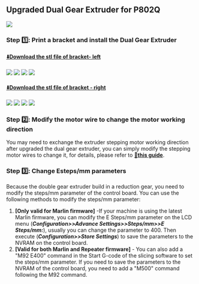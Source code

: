 ## Upgraded Dual Gear Extruder for P802Q 
![](./P802Q/QR2_BMG.jpg)
### Step :one:: Print a bracket and install the Dual Gear Extruder
#### [:arrow_down:Download the stl file of bracket- left](./P802Q/BMG_BR_L.zip)
![](./P802Q/L1.jpg)
![](./P802Q/L2.jpg)
![](./P802Q/L3.jpg)
![](./P802Q/L4.jpg)
#### [:arrow_down:Download the stl file of bracket - right](./P802Q/BMG_BR_R.zip)
![](./P802Q/R1.jpg)
![](./P802Q/R2.jpg)
![](./P802Q/R3.jpg)
![](./P802Q/R4.jpg)

### Step :two:: Modify the motor wire to change the motor working direction
You may need to exchange the extruder stepping motor working direction after upgraded the dual gear extruder, you can simply modify the stepping motor wires to change it, for details, please refer to [:book:**this guide**](https://github.com/ZONESTAR3D/Upgrade-kit-guide/tree/main/Motor_Driver#how-to-change-working-direction-by-exchange-motor-wiring).

### Step :three:: Change Esteps/mm parameters
Because the double gear extruder build in a reduction gear, you need to modify the steps/mm parameter of the control board. You can use the following methods to modify the steps/mm parameter:    
1. **[Only valid for Marlin firmware]** -If your machine is using the latest Marlin firmware, you can modify the E Steps/mm parameter on the LCD menu (***Configuration>>Advance Settings>>Steps/mm>>E Steps/mm:***), usually you can change the parameter to 400. Then execute (***Configuration>>Store Settings***) to save the parameters to the NVRAM on the control board.
2. **[Valid for both Marlin and Repeater firmware]** - You can also add a "M92 E400" command in the Start G-code of the slicing software to set the steps/mm parameter. If you need to save the parameters to the NVRAM of the control board, you need to add a "M500" command following the M92 command.